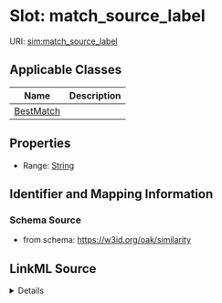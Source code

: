 # Slot: match_source_label

URI: [sim:match_source_label](https://w3id.org/linkml/similarity/match_source_label)



<!-- no inheritance hierarchy -->




## Applicable Classes

| Name | Description |
| --- | --- |
[BestMatch](BestMatch.md) | 






## Properties

* Range: [String](String.md)







## Identifier and Mapping Information







### Schema Source


* from schema: https://w3id.org/oak/similarity




## LinkML Source

<details>
```yaml
name: match_source_label
from_schema: https://w3id.org/oak/similarity
rank: 1000
alias: match_source_label
owner: BestMatch
domain_of:
- BestMatch
range: string

```
</details>